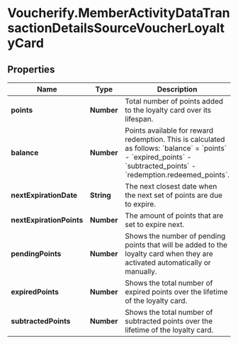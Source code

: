 # Voucherify.MemberActivityDataTransactionDetailsSourceVoucherLoyaltyCard

## Properties

Name | Type | Description | Notes
------------ | ------------- | ------------- | -------------
**points** | **Number** | Total number of points added to the loyalty card over its lifespan. | [optional] 
**balance** | **Number** | Points available for reward redemption. This is calculated as follows: &#x60;balance&#x60; &#x3D; &#x60;points&#x60; - &#x60;expired_points&#x60; - &#x60;subtracted_points&#x60; - &#x60;redemption.redeemed_points&#x60;. | [optional] 
**nextExpirationDate** | **String** | The next closest date when the next set of points are due to expire. | [optional] 
**nextExpirationPoints** | **Number** | The amount of points that are set to expire next. | [optional] 
**pendingPoints** | **Number** | Shows the number of pending points that will be added to the loyalty card when they are activated automatically or manually. | [optional] 
**expiredPoints** | **Number** | Shows the total number of expired points over the lifetime of the loyalty card. | [optional] 
**subtractedPoints** | **Number** | Shows the total number of subtracted points over the lifetime of the loyalty card. | [optional] 


